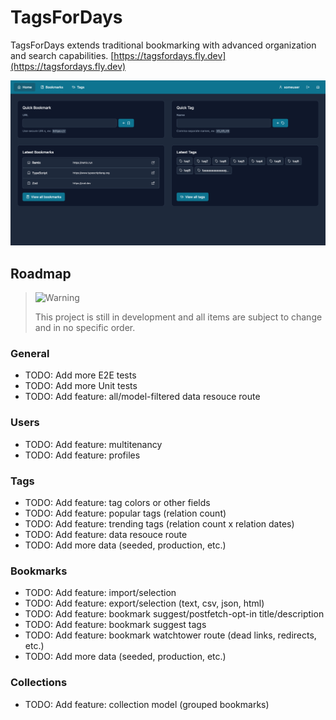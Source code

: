 # TagsForDays

TagsForDays extends traditional bookmarking with advanced organization and search capabilities. [https://tagsfordays.fly.dev](https://tagsfordays.fly.dev)

![Screenshot of the homepage](./public/favicons/opengraph-image.png)

## Roadmap

> <picture>
>   <source media="(prefers-color-scheme: light)" srcset="https://raw.githubusercontent.com/Mqxx/GitHub-Markdown/main/blockquotes/badge/light-theme/warning.svg">
>   <img alt="Warning" src="https://raw.githubusercontent.com/Mqxx/GitHub-Markdown/main/blockquotes/badge/dark-theme/warning.svg">
> </picture><br>
>
> This project is still in development and all items are subject to change and in no specific order.

### General

- TODO: Add more E2E tests
- TODO: Add more Unit tests
- TODO: Add feature: all/model-filtered data resouce route

### Users

- TODO: Add feature: multitenancy
- TODO: Add feature: profiles

### Tags

- TODO: Add feature: tag colors or other fields
- TODO: Add feature: popular tags (relation count)
- TODO: Add feature: trending tags (relation count x relation dates)
- TODO: Add feature: data resouce route
- TODO: Add more data (seeded, production, etc.)

### Bookmarks

- TODO: Add feature: import/selection
- TODO: Add feature: export/selection (text, csv, json, html)
- TODO: Add feature: bookmark suggest/postfetch-opt-in title/description
- TODO: Add feature: bookmark suggest tags
- TODO: Add feature: bookmark watchtower route (dead links, redirects, etc.)
- TODO: Add more data (seeded, production, etc.)

### Collections

- TODO: Add feature: collection model (grouped bookmarks)
